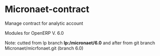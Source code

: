  Micronaet-contract
====================

Manage contract for analytic account

Modules for OpenERP V. 6.0

Note:
cutted from lp branch **lp:/micronaet/6.0**
and after from git branch Micronaet/micrfonaet.git (branch 6.0)
